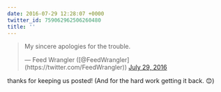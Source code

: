 ```yaml
---
date: 2016-07-29 12:28:07 +0000
twitter_id: 759062962506260480
title: ''
---
```


<blockquote class="twitter-tweet"><p lang="en" dir="ltr">My sincere apologies for the trouble.</p>&mdash; Feed Wrangler ([@FeedWrangler](https://twitter.com/FeedWrangler)) <a href="https://twitter.com/FeedWrangler/status/759058252353024002?ref_src=twsrc%5Etfw">July 29, 2016</a></blockquote>
<script async src="https://platform.twitter.com/widgets.js" charset="utf-8"></script>

thanks for keeping us posted! (And for the hard work getting it back. 😊)
